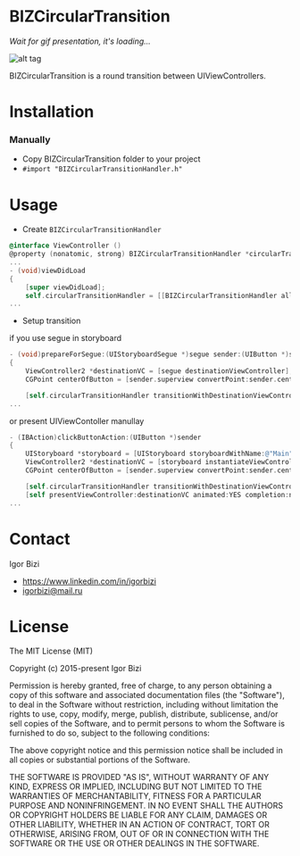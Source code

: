 # BIZCircularTransition 

*Wait for gif presentation, it's loading...*

![alt tag](https://github.com/bizibizi/BIZCircularTransition/blob/master/presentation.gif)


BIZCircularTransition is a round transition between UIViewControllers.


# Installation

### Manually
 - Copy BIZCircularTransition folder to your project 
 - ```#import "BIZCircularTransitionHandler.h"``` 


# Usage

- Create ```BIZCircularTransitionHandler```
```objective-c
@interface ViewController ()
@property (nonatomic, strong) BIZCircularTransitionHandler *circularTransitionHandler;
...
- (void)viewDidLoad
{
    [super viewDidLoad];
    self.circularTransitionHandler = [[BIZCircularTransitionHandler alloc] init];
...
```
- Setup transition

if you use segue in storyboard
```objective-c
- (void)prepareForSegue:(UIStoryboardSegue *)segue sender:(UIButton *)sender
{
    ViewController2 *destinationVC = [segue destinationViewController];
    CGPoint centerOfButton = [sender.superview convertPoint:sender.center toView:nil];

    [self.circularTransitionHandler transitionWithDestinationViewController:destinationVC initialTransitionPoint:centerOfButton];
...
```
or present UIViewContoller manullay 
```objective-c
- (IBAction)clickButtonAction:(UIButton *)sender
{
    UIStoryboard *storyboard = [UIStoryboard storyboardWithName:@"Main" bundle:[NSBundle mainBundle]];
    ViewController2 *destinationVC = [storyboard instantiateViewControllerWithIdentifier:@"vc2"];
    CGPoint centerOfButton = [sender.superview convertPoint:sender.center toView:nil];

    [self.circularTransitionHandler transitionWithDestinationViewController:destinationVC initialTransitionPoint:centerOfButton];
    [self presentViewController:destinationVC animated:YES completion:nil];
...
```


# Contact

Igor Bizi
- https://www.linkedin.com/in/igorbizi
- igorbizi@mail.ru


# License
 
The MIT License (MIT)

Copyright (c) 2015-present Igor Bizi

Permission is hereby granted, free of charge, to any person obtaining a copy of this software and associated documentation files (the "Software"), to deal in the Software without restriction, including without limitation the rights to use, copy, modify, merge, publish, distribute, sublicense, and/or sell copies of the Software, and to permit persons to whom the Software is furnished to do so, subject to the following conditions:

The above copyright notice and this permission notice shall be included in all copies or substantial portions of the Software.

THE SOFTWARE IS PROVIDED "AS IS", WITHOUT WARRANTY OF ANY KIND, EXPRESS OR IMPLIED, INCLUDING BUT NOT LIMITED TO THE WARRANTIES OF MERCHANTABILITY, FITNESS FOR A PARTICULAR PURPOSE AND NONINFRINGEMENT. IN NO EVENT SHALL THE AUTHORS OR COPYRIGHT HOLDERS BE LIABLE FOR ANY CLAIM, DAMAGES OR OTHER LIABILITY, WHETHER IN AN ACTION OF CONTRACT, TORT OR OTHERWISE, ARISING FROM, OUT OF OR IN CONNECTION WITH THE SOFTWARE OR THE USE OR OTHER DEALINGS IN THE SOFTWARE.
 

